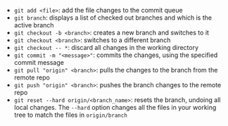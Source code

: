 - `git add <file>`: add the file changes to the commit queue
- `git branch`: displays a list of checked out branches and which is the active branch
- `git checkout -b <branch>`: creates a new branch and switches to it
- `git checkout <branch>`: switches to a different branch
- `git checkout -- *`: discard all changes in the working directory
- `git commit -m "<message>"`: commits the changes, using the specified commit message
- `git pull "origin" <branch>`: pulls the changes to the branch from the remote repo
- `git push "origin" <branch>`: pushes the branch changes to the remote repo
- `git reset --hard origin/<branch_name>`: resets the branch, undoing all local changes. The `--hard` option changes all the files in your working tree to match the files in `origin/branch`
